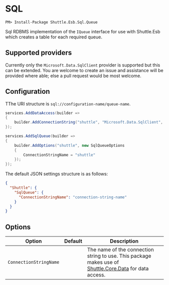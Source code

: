 # SQL

```
PM> Install-Package Shuttle.Esb.Sql.Queue
```

Sql RDBMS implementation of the `IQueue` interface for use with Shuttle.Esb which creates a table for each required queue.

## Supported providers

Currently only the `Microsoft.Data.SqlClient` provider is supported but this can be extended.  You are welcome to create an issue and assistance will be provided where able; else a pull request would be most welcome.

## Configuration

TThe URI structure is `sql://configuration-name/queue-name`.

```c#
services.AddDataAccess(builder =>
{
	builder.AddConnectionString("shuttle", "Microsoft.Data.SqlClient", "server=.;database=shuttle;user id=sa;password=Pass!000");
});

services.AddSqlQueue(builder =>
{
	builder.AddOptions("shuttle", new SqlQueueOptions
	{
		ConnectionStringName = "shuttle"
	});
});
```

The default JSON settings structure is as follows:

```json
{
  "Shuttle": {
    "SqlQueue": {
      "ConnectionStringName": "connection-string-name"
    }
  }
}
``` 

## Options

| Option | Default	| Description |
| --- | --- | --- | 
| `ConnectionStringName` | | The name of the connection string to use.  This package makes use of [Shuttle.Core.Data](https://shuttle.github.io/shuttle-core/data/shuttle-core-data.html) for data access. |
